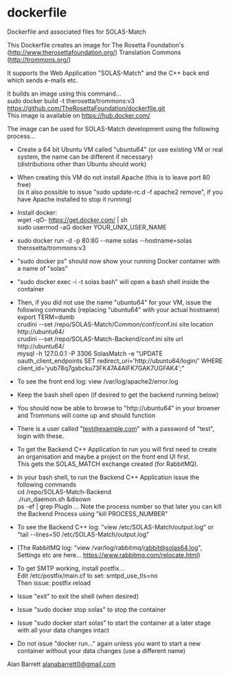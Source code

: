 # dockerfile
Dockerfile and associated files for SOLAS-Match

This Dockerfile creates an image for The Rosetta Foundation's (http://www.therosettafoundation.org/) Translation Commons (http://trommons.org/)

It supports the Web Application "SOLAS-Match" and the C++ back end which sends e-mails etc.

It builds an image using this command...<br />
sudo docker build -t therosetta/trommons:v3 https://github.com/TheRosettaFoundation/dockerfile.git<br />
This image is available on https://hub.docker.com/

The image can be used for SOLAS-Match development using the following process...

* Create a 64 bit Ubuntu VM called "ubuntu64" (or use existing VM or real system, the name can be different if necessary)<br />
(distributions other than Ubuntu should work)

* When creating this VM do not install Apache (this is to leave port 80 free)<br />
(is it also possible to issue "sudo update-rc.d -f apache2 remove", if you have Apache installed to stop it running)

* Install docker:<br />
wget -qO- https://get.docker.com/ | sh<br />
sudo usermod -aG docker YOUR_UNIX_USER_NAME

* sudo docker run -d -p 80:80 --name solas --hostname=solas therosetta/trommons:v3

* "sudo docker ps" should now show your running Docker container with a name of "solas"

* "sudo docker exec -i -t solas bash" will open a bash shell inside the container

* Then, if you did not use the name "ubuntu64" for your VM, issue the following commands (replacing "ubuntu64" with your actual hostname)<br />
export TERM=dumb<br />
crudini --set /repo/SOLAS-Match/Common/conf/conf.ini site location http://ubuntu64/<br />
crudini --set /repo/SOLAS-Match-Backend/conf.ini site url http://ubuntu64/<br />
mysql -h 127.0.0.1 -P 3306 SolasMatch -e "UPDATE oauth_client_endpoints SET redirect_uri='http://ubuntu64/login/' WHERE client_id='yub78q7gabcku73FK47A4AIFK7GAK7UGFAK4';"

* To see the front end log: view /var/log/apache2/error.log

* Keep the bash shell open (if desired to get the backend running below)

* You should now be able to browse to "http://ubuntu64" in your browser and Trommons will come up and should function

* There is a user called "test@example.com" with a password of "test", login with these.

* To get the Backend C++ Application to run you will first need to create an organisation and maybe a project on the front end UI first.<br />
This gets the SOLAS_MATCH exchange created (for RabbitMQ).

* In your bash shell, to run the Backend C++ Application issue the following commands<br />
cd /repo/SOLAS-Match-Backend<br />
./run_daemon.sh &disown<br />
ps -ef | grep Plugin
... Note the process number so that later you can kill the Backend Process using "kill PROCESS_NUMBER"

* To see the Backend C++ log: "view /etc/SOLAS-Match/output.log" or "tail --lines=50 /etc/SOLAS-Match/output.log"

* (The RabbitMQ log: "view /var/log/rabbitmq/rabbit@solas64.log", Settings etc are here... https://www.rabbitmq.com/relocate.html)

* To get SMTP working, install postfix...<br />
Edit /etc/postfix/main.cf to set: smtpd_use_tls=no<br />
Then issue: postfix reload

* Issue "exit" to exit the shell (when desired)

* Issue "sudo docker stop solas" to stop the container

* Issue "sudo docker start solas" to start the container at a later stage with all your data changes intact

* Do not issue "docker run..." again unless you want to start a new container without your data changes (use a different name)

Alan Barrett
alanabarrett0@gmail.com